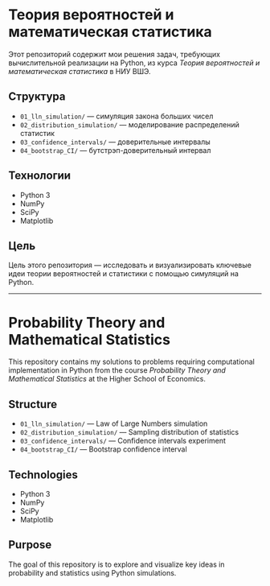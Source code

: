 # Теория вероятностей и математическая статистика

Этот репозиторий содержит мои решения задач, требующих вычислительной реализации на Python, из курса *Теория вероятностей и математическая статистика* в НИУ ВШЭ.


## Структура

- `01_lln_simulation/` — симуляция закона больших чисел  
- `02_distribution_simulation/` — моделирование распределений статистик  
- `03_confidence_intervals/` — доверительные интервалы  
- `04_bootstrap_CI/` — бутстрэп-доверительный интервал  


## Технологии

- Python 3
- NumPy
- SciPy
- Matplotlib


## Цель

Цель этого репозитория — исследовать и визуализировать ключевые идеи теории вероятностей и статистики с помощью симуляций на Python.


---

# Probability Theory and Mathematical Statistics

This repository contains my solutions to problems requiring computational implementation in Python from the course *Probability Theory and Mathematical Statistics* at the Higher School of Economics.


## Structure

- `01_lln_simulation/` — Law of Large Numbers simulation  
- `02_distribution_simulation/` — Sampling distribution of statistics  
- `03_confidence_intervals/` — Confidence intervals experiment  
- `04_bootstrap_CI/` — Bootstrap confidence interval  


## Technologies

- Python 3
- NumPy
- SciPy
- Matplotlib


## Purpose

The goal of this repository is to explore and visualize key ideas in probability and statistics using Python simulations.
